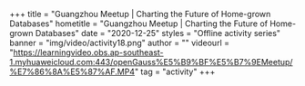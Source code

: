 +++
    title = "Guangzhou Meetup | Charting the Future of Home-grown Databases"
    hometitle = "Guangzhou Meetup | Charting the Future of Home-grown Databases"
    date = "2020-12-25"
    styles = "Offline activity series"
    banner = "img/video/activity18.png"
    author = ""
    videourl = "https://learningvideo.obs.ap-southeast-1.myhuaweicloud.com:443/openGauss%E5%B9%BF%E5%B7%9EMeetup/%E7%86%8A%E5%87%AF.MP4"
    tag = "activity"
+++